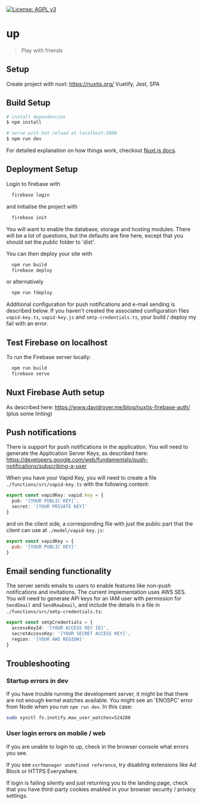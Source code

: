 [![License: AGPL v3](https://img.shields.io/badge/License-AGPL%20v3-blue.svg)](https://www.gnu.org/licenses/agpl-3.0)

# up

> Play with friends

## Setup

Create project with nuxt: https://nuxtjs.org/
Vuetify, Jest, SPA

## Build Setup

``` bash
# install dependencies
$ npm install

# serve with hot reload at localhost:3000
$ npm run dev
```

For detailed explanation on how things work, checkout [Nuxt.js docs](https://nuxtjs.org).

## Deployment Setup

Login to firebase with

``` bash
  firebase login
```

and initialise the project with

``` bash
  firebase init
```

You will want to enable the database, storage and hosting modules. There will be a lot of questions, but the defaults are fine here, except that you should set the *public* folder to 'dist'.

You can then deploy your site with

``` bash
  npm run build
  firebase deploy
```

or alternatively

``` bash
  npm run fdeploy
```

Additional configuration for push notifications and e-mail sending is described below. If you haven't created the associated configuration files `vapid-key.ts`, `vapid-key.js` and `smtp-credentials.ts`, your build / deploy my fail with an error.

## Test Firebase on localhost

To run the Firebase server locally:

``` bash
  npm run build
  firebase serve
```

## Nuxt Firebase Auth setup

As described here: https://www.davidroyer.me/blog/nuxtjs-firebase-auth/ (plus some linting)

## Push notifications

There is support for push notifications in the application. You will need to generate the Application Server Keys, as described here: https://developers.google.com/web/fundamentals/push-notifications/subscribing-a-user

When you have your Vapid Key, you will need to create a file `./functions/src/vapid-key.ts` with the following content:

``` typescript
export const vapidKey: vapid.Key = {
  pub: '[YOUR PUBLIC KEY]',
  secret: '[YOUR PRIVATE KEY]'
}
```

and on the client side, a corresponding file with just the public part that the client can use at `./model/vapid-key.js`:

``` javascript
export const vapidKey = {
  pub: '[YOUR PUBLIC KEY]'
}
```

## Email sending functionality

The server sends emails to users to enable features like non-push notifications and invitations. The current implementation uses AWS SES. You will need to generate API keys for an IAM user with permission for `SendEmail` and `SendRawEmail`, and include the details in a file in `./functions/src/smtp-credentials.ts`:

``` typescript
export const smtpCredentials = {
  accessKeyId: '[YOUR ACCESS KEY ID]',
  secretAccessKey: '[YOUR SECRET ACCESS KEY]',
  region: '[YOUR AWS REGION]'
}
```

## Troubleshooting

### Startup errors in dev

If you have trouble running the development server, it might be that there are not enough kernel watches available. You might see an 'ENOSPC' error from Node when you run `npm run dev`. In this case:

``` bash
sudo sysctl fs.inotify.max_user_watches=524288
```

### User login errors on mobile / web

If you are unable to login to up, check in the browser console what errors you see.

If you see `xsrfmanager undefined reference`, try disabling extensions like Ad Block or HTTPS Everywhere.

If login is failing silently and just returning you to the landing page, check that you have third-party cookies enabled in your browser security / privacy settings.
